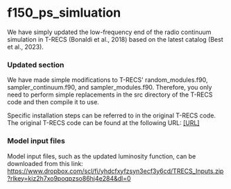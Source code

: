 # f150_ps_simluation
We have simply updated the low-frequency end of the radio continuum simulation in T-RECS (Bonaldi et al., 2018) based on the latest catalog (Best et al., 2023).

### Updated section
We have made simple modifications to T-RECS' random_modules.f90, sampler_continuum.f90, and sampler_modules.f90. Therefore, you only need to perform simple replacements in the src directory of the T-RECS code and then compile it to use.

Specific installation steps can be referred to in the original T-RECS code. The original T-RECS code can be found at the following URL: [[URL]
](https://github.com/abonaldi/TRECS/tree/master)

### Model input files
Model input files, such as the updated luminosity function, can be downloaded from this link: https://www.dropbox.com/scl/fi/yhdcfxyfzsyn3ecf3y6cd/TRECS_Inputs.zip?rlkey=kiz2h7xo9poqpzso86hj4e284&dl=0

